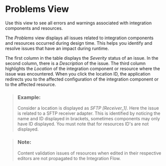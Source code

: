 <!-- loio7614a1f7995e49bca72c1812e857e883 -->

# Problems View

Use this view to see all errors and warnings associated with integration components and resources.

The *Problems* view displays all issues related to integration components and resources occurred during design time. This helps you identify and resolve issues that have an impact during runtime.

The first column in the table displays the *Severity* status of an issue. In the second column, there is a *Description* of the issue. The third column highlights the *Location* of the integration component or resource where the issue was encountered. When you click the location ID, the application redirects you to the affected configuration of the integration component or to the affected resource.

> ### Example:  
> Consider a location is displayed as *SFTP \[Receiver\_1\]*. Here the issue is related to a SFTP receiver adapter. This is identified by noticing the name and ID displayed in brackets, sometimes components may only have ID displayed. You must note that for resources ID's are not displayed.

> ### Note:  
> Content validation issues of resources when edited in their respective editors are not propagated to the Integration Flow.

